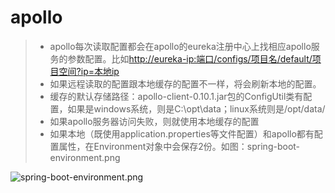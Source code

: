 # apollo

> * apollo每次读取配置都会在apollo的eureka注册中心上找相应apollo服务的参数配置。比如<http://eureka-ip:端口/configs/项目名/default/项目空间?ip=本地ip>  
> * 如果远程读取的配置跟本地缓存的配置不一样，将会刷新本地的配置。  
> * 缓存的默认存储路径：apollo-client-0.10.1.jar包的ConfigUtil类有配置，如果是windows系统，则是C:\opt\data；linux系统则是/opt/data/  
> * 如果apollo服务器访问失败，则就使用本地缓存的配置  
> * 如果本地（既使用application.properties等文件配置）和apollo都有配置属性，在Environment对象中会保存2份。如图：spring-boot-environment.png

![spring-boot-environment.png]()